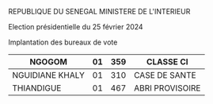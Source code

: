 REPUBLIQUE DU SENEGAL MINISTERE DE L'INTERIEUR

Election présidentielle du 25 février 2024

Implantation des bureaux de vote

| NGOGOM | 01 | 359 | CLASSE CI |
| - | - | - | - |
| NGUIDIANE KHALY | 01 | 310 | CASE DE SANTE |
| THIANDIGUE | 01 | 467 | ABRI PROVISOIRE |

<!-- PageNumber="10/34" -->
